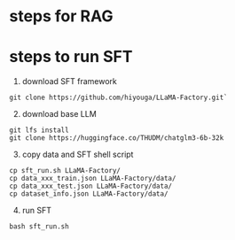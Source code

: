 
# steps for RAG



# steps to run SFT

1. download SFT framework
```
git clone https://github.com/hiyouga/LLaMA-Factory.git`
```

2. download base LLM
```
git lfs install
git clone https://huggingface.co/THUDM/chatglm3-6b-32k
```

3. copy data and SFT shell script
```
cp sft_run.sh LLaMA-Factory/
cp data_xxx_train.json LLaMA-Factory/data/
cp data_xxx_test.json LLaMA-Factory/data/
cp dataset_info.json LLaMA-Factory/data/
```

4. run SFT
```
bash sft_run.sh
```
